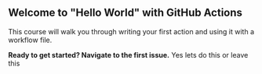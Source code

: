 ## Welcome to "Hello World" with GitHub Actions

This course will walk you through writing your first action and using it with a workflow file. 

**Ready to get started? Navigate to the first issue.**
Yes lets do this
or leave this
